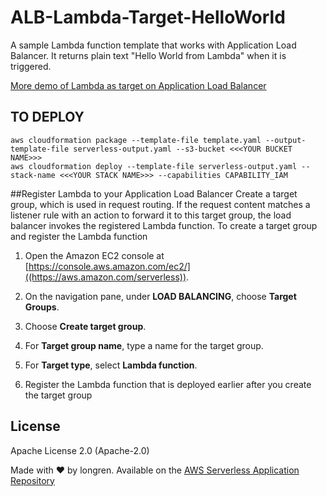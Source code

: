 # ALB-Lambda-Target-HelloWorld
 
A sample Lambda function template that works with Application Load Balancer. It returns plain text "Hello World from Lambda" when it is triggered.

[More demo of Lambda as target on Application Load Balancer](https://exampleloadbalancer.com/lambda_demo.html)
## TO DEPLOY
```
aws cloudformation package --template-file template.yaml --output-template-file serverless-output.yaml --s3-bucket <<<YOUR BUCKET NAME>>>
aws cloudformation deploy --template-file serverless-output.yaml --stack-name <<<YOUR STACK NAME>>> --capabilities CAPABILITY_IAM
```

##Register Lambda to your Application Load Balancer
Create a target group, which is used in request routing. If the request content matches a listener rule with an action to forward it to this target group, the load balancer invokes the registered Lambda function. 
To create a target group and register the Lambda function

1. Open the Amazon EC2 console at [https://console.aws.amazon.com/ec2/]((https://aws.amazon.com/serverless)).

2. On the navigation pane, under **LOAD BALANCING**, choose **Target Groups**.

3. Choose **Create target group**.

4. For **Target group name**, type a name for the target group.

5. For **Target type**, select **Lambda function**.

6. Register the Lambda function that is deployed earlier after you create the target group


## License

Apache License 2.0 (Apache-2.0)

Made with ❤️ by longren. Available on the [AWS Serverless Application Repository](https://aws.amazon.com/serverless)
